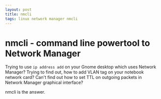 ```yaml
---
layout: post
title: nmcli
tags: linux network manager nmcli
---
```


# nmcli - command line powertool to Network Manager

Trying to use `ip address add` on your Gnome desktop which uses
Network Manager? Trying to find out, how to add VLAN tag on your
notebook network card? Can't find out how to set TTL on outgoing
packets in Network Manager graphical interface?

nmcli is the answer. 
